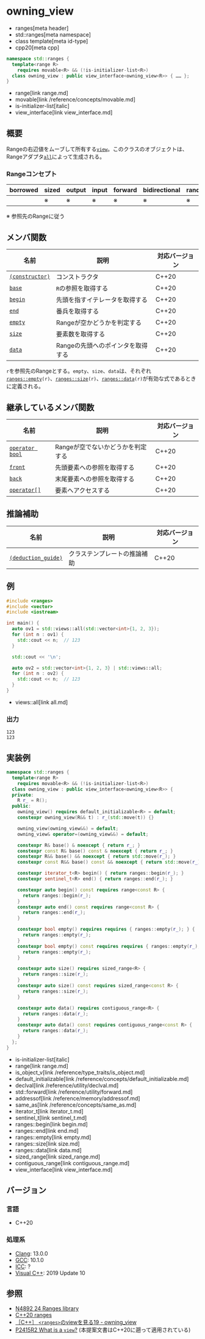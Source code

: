 # owning_view
* ranges[meta header]
* std::ranges[meta namespace]
* class template[meta id-type]
* cpp20[meta cpp]

```cpp
namespace std::ranges {
  template<range R>
    requires movable<R> && (!is-initializer-list<R>)
  class owning_view : public view_interface<owning_view<R>> { …… };
}
```
* range[link range.md]
* movable[link /reference/concepts/movable.md]
* is-initializer-list[italic]
* view_interface[link view_interface.md]

## 概要
Rangeの右辺値をムーブして所有する[`view`](view.md)。このクラスのオブジェクトは、Rangeアダプタ[`all`](all.md)によって生成される。

### Rangeコンセプト

| borrowed | sized | output | input | forward | bidirectional | random_access | contiguous | common | viewable | view |
|----------|-------|--------|-------|---------|---------------|---------------|------------|--------|----------|------|
|          | ※    | ※     | ※    | ※      | ※            | ※            | ※         | ※     | ○       | ○   |

※ 参照先のRangeに従う

## メンバ関数

| 名前                                             | 説明                              | 対応バージョン |
|--------------------------------------------------|-----------------------------------|----------------|
| [`(constructor)`](owning_view/op_constructor.md.nolink)  | コンストラクタ                    | C++20          |
| [`base`](owning_view/base.md.nolink)                     | `R`の参照を取得する               | C++20          |
| [`begin`](owning_view/begin.md.nolink)                   | 先頭を指すイテレータを取得する    | C++20          |
| [`end`](owning_view/end.md.nolink)                       | 番兵を取得する                    | C++20          |
| [`empty`](owning_view/empty.md.nolink)                   | Rangeが空かどうかを判定する       | C++20          |
| [`size`](owning_view/size.md.nolink)                     | 要素数を取得する                  | C++20          |
| [`data`](owning_view/data.md.nolink)                     | Rangeの先頭へのポインタを取得する | C++20          |

`r`を参照先のRangeとする。`empty`、`size`、`data`は、それぞれ[`ranges::empty`](empty.md)`(r)`、[`ranges::size`](size.md)`(r)`、[`ranges::data`](data.md)`(r)`が有効な式であるときに定義される。

## 継承しているメンバ関数

| 名前                                         | 説明                              | 対応バージョン |
|----------------------------------------------|-----------------------------------|----------------|
| [`operator bool`](view_interface/op_bool.md) | Rangeが空でないかどうかを判定する | C++20          |
| [`front`](view_interface/front.md)           | 先頭要素への参照を取得する        | C++20          |
| [`back`](view_interface/back.md)             | 末尾要素への参照を取得する        | C++20          |
| [`operator[]`](view_interface/op_at.md)      | 要素へアクセスする                | C++20          |

## 推論補助

| 名前                                                  | 説明                         | 対応バージョン |
|-------------------------------------------------------|------------------------------|----------------|
| [`(deduction_guide)`](owning_view/op_deduction_guide.md.nolink) | クラステンプレートの推論補助 | C++20          |

## 例
```cpp example
#include <ranges>
#include <vector>
#include <iostream>

int main() {
  auto ov1 = std::views::all(std::vector<int>{1, 2, 3});
  for (int n : ov1) {
    std::cout << n;  // 123
  }

  std::cout << '\n';

  auto ov2 = std::vector<int>{1, 2, 3} | std::views::all;
  for (int n : ov2) {
    std::cout << n;  // 123
  }
}
```
* views::all[link all.md]

### 出力
```
123
123
```


## 実装例
```cpp
namespace std::ranges {
  template<range R>
    requires movable<R> && (!is-initializer-list<R>)
  class owning_view : public view_interface<owning_view<R>> {
  private:
    R r_ = R();
  public:
    owning_view() requires default_initializable<R> = default;
    constexpr owning_view(R&& t) : r_(std::move(t)) {}

    owning_view(owning_view&&) = default;
    owning_view& operator=(owning_view&&) = default;

    constexpr R& base() & noexcept { return r_; }
    constexpr const R& base() const & noexcept { return r_; }
    constexpr R&& base() && noexcept { return std::move(r_); }
    constexpr const R&& base() const && noexcept { return std::move(r_); }

    constexpr iterator_t<R> begin() { return ranges::begin(r_); }
    constexpr sentinel_t<R> end() { return ranges::end(r_); }

    constexpr auto begin() const requires range<const R> {
      return ranges::begin(r_);
    }
    constexpr auto end() const requires range<const R> {
      return ranges::end(r_);
    }

    constexpr bool empty() requires requires { ranges::empty(r_); } {
      return ranges::empty(r_);
    }
    constexpr bool empty() const requires requires { ranges::empty(r_); } {
      return ranges::empty(r_);
    }

    constexpr auto size() requires sized_range<R> {
      return ranges::size(r_);
    }
    constexpr auto size() const requires sized_range<const R> {
      return ranges::size(r_);
    }

    constexpr auto data() requires contiguous_range<R> {
      return ranges::data(r_);
    }
    constexpr auto data() const requires contiguous_range<const R> {
      return ranges::data(r_);
    }
  };
}
```
* is-initializer-list[italic]
* range[link range.md]
* is_object_v[link /reference/type_traits/is_object.md]
* default_initializable[link /reference/concepts/default_initializable.md]
* declval[link /reference/utility/declval.md]
* std::forward[link /reference/utility/forward.md]
* addressof[link /reference/memory/addressof.md]
* same_as[link /reference/concepts/same_as.md]
* iterator_t[link iterator_t.md]
* sentinel_t[link sentinel_t.md]
* ranges::begin[link begin.md]
* ranges::end[link end.md]
* ranges::empty[link empty.md]
* ranges::size[link size.md]
* ranges::data[link data.md]
* sized_range[link sized_range.md]
* contiguous_range[link contiguous_range.md]
* view_interface[link view_interface.md]

## バージョン
### 言語
- C++20

### 処理系
- [Clang](/implementation.md#clang): 13.0.0
- [GCC](/implementation.md#gcc): 10.1.0
- [ICC](/implementation.md#icc): ?
- [Visual C++](/implementation.md#visual_cpp): 2019 Update 10

## 参照
- [N4892 24 Ranges library](https://timsong-cpp.github.io/cppwp/ranges)
- [C++20 ranges](https://techbookfest.org/product/5134506308665344)
- [［C++］ `<ranges>`のviewを見る19 - owning_view](https://zenn.dev/onihusube/articles/fd07528b68ae0c)
- [P2415R2 What is a `view`?](https://www.open-std.org/jtc1/sc22/wg21/docs/papers/2021/p2415r2.html) (本提案文書はC++20に遡って適用されている)
